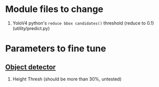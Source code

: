 # Module files to change 
1. YoloV4 python's `reduce bbox candidates()` threshold (reduce to 0.1) (utility/predict.py)

# Parameters to fine tune
## [Object detector](robomaster/utils/object_detector.py)
1. Height Thresh (should be more than 30%, untested)


